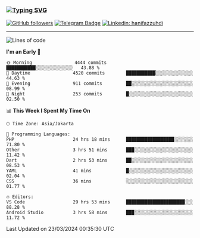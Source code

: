 ### [![Typing SVG](https://readme-typing-svg.herokuapp.com?font=lato&size=22&lines=Hi+There+👋)](https://git.io/typing-svg) 

[![GitHub followers](https://img.shields.io/github/followers/hanifazzuhdi?label=Follow&style=social)](https://github.com/hanifazzuhdi/?tab=follow) 
[![Telegram Badge](https://img.shields.io/badge/-hanif0198-blue?style=social&logo=telegram&link=https://www.t.me/hanif0198/)](https://www.t.me/hanif0198/) 
[![Linkedin: hanifazzuhdi](https://img.shields.io/badge/-hanifazzuhdi-blue?style=flat-square&logo=Linkedin&logoColor=white&link=https://www.linkedin.com/in/hanif-az-zuhdi-69688019b/)](https://www.linkedin.com/in/hanif-az-zuhdi-69688019b/) 

<hr/>

<!--START_SECTION:waka-->
![Lines of code](https://img.shields.io/badge/From%20Hello%20World%20I%27ve%20Written-49.0%20million%20lines%20of%20code-blue)

**I'm an Early 🐤** 

```text
🌞 Morning                4444 commits        ███████████░░░░░░░░░░░░░░   43.88 % 
🌆 Daytime                4520 commits        ███████████░░░░░░░░░░░░░░   44.63 % 
🌃 Evening                911 commits         ██░░░░░░░░░░░░░░░░░░░░░░░   08.99 % 
🌙 Night                  253 commits         █░░░░░░░░░░░░░░░░░░░░░░░░   02.50 % 
```


📊 **This Week I Spent My Time On** 

```text
🕑︎ Time Zone: Asia/Jakarta

💬 Programming Languages: 
PHP                      24 hrs 18 mins      ██████████████████░░░░░░░   71.80 % 
Other                    3 hrs 51 mins       ███░░░░░░░░░░░░░░░░░░░░░░   11.42 % 
Dart                     2 hrs 53 mins       ██░░░░░░░░░░░░░░░░░░░░░░░   08.53 % 
YAML                     41 mins             █░░░░░░░░░░░░░░░░░░░░░░░░   02.04 % 
CSS                      36 mins             ░░░░░░░░░░░░░░░░░░░░░░░░░   01.77 % 

🔥 Editors: 
VS Code                  29 hrs 53 mins      ██████████████████████░░░   88.28 % 
Android Studio           3 hrs 58 mins       ███░░░░░░░░░░░░░░░░░░░░░░   11.72 % 
```


 Last Updated on 23/03/2024 00:35:30 UTC
<!--END_SECTION:waka-->
